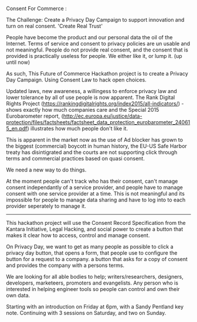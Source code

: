 Consent For Commerce : 

The Challenge: Create a Privacy Day Campaign to support innovation and turn on real consent.  'Create Real Trust'

People have become the product and our personal data the oil of the Internet.  Terms of service and consent to privacy policies are un usable and not meaningful. People do not provide real consent, and the consent that is provided is practically useless for people.   We either like it, or lump it.  (up until now)

As such, This Future of Commerce Hackathon project is to create a Privacy Day Campaign. Using Consent Law to hack open choices.

Updated laws, new awareness, a willingess to enforce privacy law and lower tolerance by all of use people is now apparent.  The Rank Digital Rights Project (https://rankingdigitalrights.org/index2015/all-indicators/) - shows exactly how much companies care and the Special 2015 Eurobarometer report, (http://ec.europa.eu/justice/data-protection/files/factsheets/factsheet_data_protection_eurobarometer_240615_en.pdf) illustrates how much people don't like it.   

This is apparent in the market now as the use of Ad blocker has grown to the biggest (commercial) boycott in human history, the EU-US Safe Harbor treaty has disintigrated and the courts are not supporting click through terms and commercial practices based on quasi consent.   

We need a new way to do things.  

At the moment people can't track who has their consent, can't manage consent independantly of a service provider, and people have to manage consent with one service provider at a time.   This is not meaningful and its impossible for people to manage data sharing and have to log into to each provider seperately to manage it.   

****

This hackathon project will use the Consent Record Specification from the Kantara Initiative,  Legal Hacking, and social power to create a button that makes it clear how to access, control and manage consent.  

On Privacy Day, we want to get as many people as possible to click a privacy day button, that opens a form, that people use to configure the button for a request to a company.   a button that asks for a copy of consent and provides the company with a persons terms.

We are looking for all able bodies to help; writers/researchers, designers, developers, marketeers, promoters and evangelists. Any person who is interested in helping engineer tools so people  can  control and own their own data.  

Starting with an introduction on Friday at 6pm,  with a Sandy Pentland key note. Continuing with 3 sessions on Saturday, and two on Sunday.

